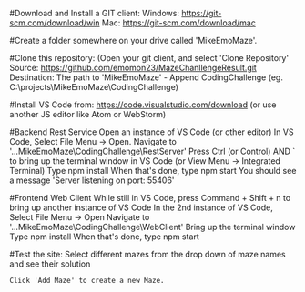 #Download and Install a GIT client:
  Windows: https://git-scm.com/download/win
  Mac: https://git-scm.com/download/mac
  
#Create a folder somewhere on your drive called 'MikeEmoMaze'.

#Clone this repository:
  (Open your git client, and select 'Clone Repository'
  Source: https://github.com/emomon23/MazeChanllengeResult.git
  Destination: The path to 'MikeEmoMaze' - Append CodingChallenge (eg.  C:\projects\MikeEmoMaze\CodingChallenge)
  
 #Install VS Code from: 
    https://code.visualstudio.com/download
    (or use another JS editor like Atom or WebStorm)
 
 #Backend Rest Service
    Open an instance of VS Code (or other editor)
    In VS Code, Select File Menu -> Open. 
    Navigate to '...MikeEmoMaze\CodingChallenge\RestServer'
    Press Ctrl (or Control) AND ` to bring up the terminal window in VS Code (or View Menu -> Integrated Terminal)
    Type npm install
    When that's done, type npm start
    You should see a message 'Server listening on port: 55406'
 
 #Frontend Web Client
    While still in VS Code, press Command + Shift + n to bring up another instance of VS Code 
    In the 2nd instance of VS Code, Select File Menu -> Open
    Navigate to '...MikeEmoMaze\CodingChallenge\WebClient'
    Bring up the terminal window
    Type npm install
    When that's done, type npm start
    
 #Test the site:
    Select different mazes from the drop down of maze names and see their solution
    
    Click 'Add Maze' to create a new Maze.
    
 
